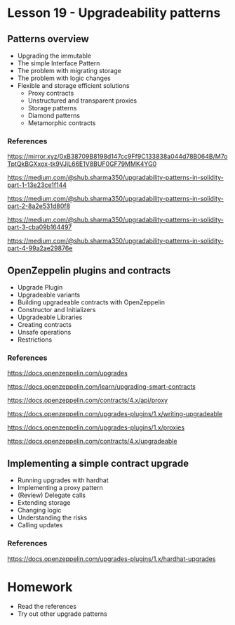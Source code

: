 # Lesson 19 - Upgradeability patterns
## Patterns overview
* Upgrading the immutable
* The simple Interface Pattern
* The problem with migrating storage
* The problem with logic changes
* Flexible and storage efficient solutions
  * Proxy contracts
  * Unstructured and transparent proxies
  * Storage patterns
  * Diamond patterns
  * Metamorphic contracts
### References
https://mirror.xyz/0xB38709B8198d147cc9Ff9C133838a044d78B064B/M7oTptQkBGXxox-tk9VJjL66E1V8BUF0GF79MMK4YG0

https://medium.com/@shub.sharma350/upgradability-patterns-in-solidity-part-1-13e23ce1f144

https://medium.com/@shub.sharma350/upgradability-patterns-in-solidity-part-2-8a2e531d80f8

https://medium.com/@shub.sharma350/upgradability-patterns-in-solidity-part-3-cba09b164497

https://medium.com/@shub.sharma350/upgradability-patterns-in-solidity-part-4-99a2ae29876e
## OpenZeppelin plugins and contracts
* Upgrade Plugin
* Upgradeable variants
* Building upgradeable contracts with OpenZeppelin 
* Constructor and Initializers
* Upgradeable Libraries
* Creating contracts
* Unsafe operations
* Restrictions
### References
https://docs.openzeppelin.com/upgrades

https://docs.openzeppelin.com/learn/upgrading-smart-contracts

https://docs.openzeppelin.com/contracts/4.x/api/proxy

https://docs.openzeppelin.com/upgrades-plugins/1.x/writing-upgradeable

https://docs.openzeppelin.com/upgrades-plugins/1.x/proxies

https://docs.openzeppelin.com/contracts/4.x/upgradeable
## Implementing a simple contract upgrade
* Running upgrades with hardhat
* Implementing a proxy pattern
* (Review) Delegate calls
* Extending storage
* Changing logic
* Understanding the risks
* Calling updates
### References
https://docs.openzeppelin.com/upgrades-plugins/1.x/hardhat-upgrades
# Homework
* Read the references
* Try out other upgrade patterns
